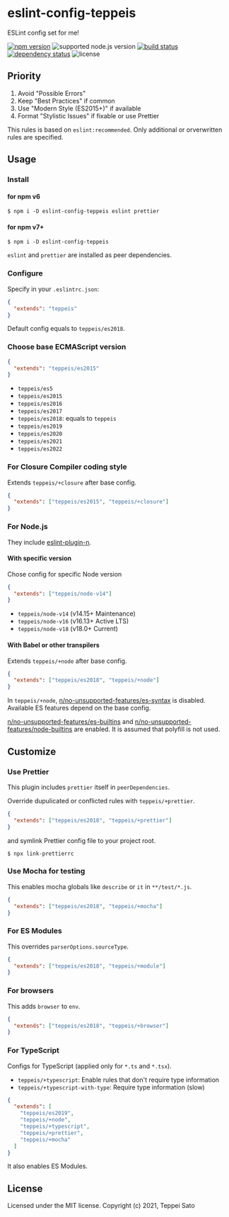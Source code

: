 # eslint-config-teppeis

ESLint config set for me!

[![npm version][npm-image]][npm-url]
![supported node.js version][node-version]
[![build status][ci-image]][ci-url]
[![dependency status][deps-image]][deps-url]
![license][license]

## Priority

1.  Avoid "Possible Errors"
2.  Keep "Best Practices" if common
3.  Use "Modern Style (ES2015+)" if available
4.  Format "Stylistic Issues" if fixable or use Prettier

This rules is based on `eslint:recommended`.
Only additional or orverwritten rules are specified.

## Usage

### Install

#### for npm v6

```console
$ npm i -D eslint-config-teppeis eslint prettier
```

#### for npm v7+

```console
$ npm i -D eslint-config-teppeis
```

`eslint` and `prettier` are installed as peer dependencies.

### Configure

Specify in your `.eslintrc.json`:

```json
{
  "extends": "teppeis"
}
```

Default config equals to `teppeis/es2018`.

### Choose base ECMAScript version

```json
{
  "extends": "teppeis/es2015"
}
```

- `teppeis/es5`
- `teppeis/es2015`
- `teppeis/es2016`
- `teppeis/es2017`
- `teppeis/es2018`: equals to `teppeis`
- `teppeis/es2019`
- `teppeis/es2020`
- `teppeis/es2021`
- `teppeis/es2022`

### For Closure Compiler coding style

Extends `teppeis/+closure` after base config.

```json
{
  "extends": ["teppeis/es2015", "teppeis/+closure"]
}
```

### For Node.js

They include [eslint-plugin-n](https://www.npmjs.com/package/eslint-plugin-n).

#### With specific version

Chose config for specific Node version

```json
{
  "extends": ["teppeis/node-v14"]
}
```

- `teppeis/node-v14` (v14.15+ Maintenance)
- `teppeis/node-v16` (v16.13+ Active LTS)
- `teppeis/node-v18` (v18.0+ Current)

#### With Babel or other transpilers

Extends `teppeis/+node` after base config.

```json
{
  "extends": ["teppeis/es2018", "teppeis/+node"]
}
```

In `teppeis/+node`, [n/no-unsupported-features/es-syntax](https://github.com/weiran-zsd/eslint-plugin-node/blob/master/docs/rules/no-unsupported-features/es-syntax.md) is disabled.
Available ES features depend on the base config.

[n/no-unsupported-features/es-builtins](https://github.com/weiran-zsd/eslint-plugin-node/blob/master/docs/rules/no-unsupported-features/es-builtins.md) and [n/no-unsupported-features/node-builtins](https://github.com/weiran-zsd/eslint-plugin-node/blob/master/docs/rules/no-unsupported-features/node-builtins.md) are enabled. It is assumed that polyfill is not used.

## Customize

### Use Prettier

This plugin includes `prettier` itself in `peerDependencies`.

Override dupulicated or conflicted rules with `teppeis/+prettier`.

```json
{
  "extends": ["teppeis/es2018", "teppeis/+prettier"]
}
```

and symlink Prettier config file to your project root.

```console
$ npx link-prettierrc
```

### Use Mocha for testing

This enables mocha globals like `describe` or `it` in `**/test/*.js`.

```json
{
  "extends": ["teppeis/es2018", "teppeis/+mocha"]
}
```

### For ES Modules

This overrides `parserOptions.sourceType`.

```json
{
  "extends": ["teppeis/es2018", "teppeis/+module"]
}
```

### For browsers

This adds `browser` to `env`.

```json
{
  "extends": ["teppeis/es2018", "teppeis/+browser"]
}
```

### For TypeScript

Configs for TypeScript (applied only for `*.ts` and `*.tsx`).

- `teppeis/+typescript`: Enable rules that don't require type information
- `teppeis/+typescript-with-type`: Require type information (slow)

```json
{
  "extends": [
    "teppeis/es2019",
    "teppeis/+node",
    "teppeis/+typescript",
    "teppeis/+prettier",
    "teppeis/+mocha"
  ]
}
```

It also enables ES Modules.

## License

Licensed under the MIT license.
Copyright (c) 2021, Teppei Sato

[npm-image]: https://badgen.net/npm/v/eslint-config-teppeis?icon=npm&label=
[npm-url]: https://npmjs.org/package/eslint-config-teppeis
[ci-image]: https://github.com/teppeis/eslint-config-teppeis/workflows/ci/badge.svg
[ci-url]: https://github.com/teppeis/eslint-config-teppeis/actions?query=workflow%3A%22ci%22
[deps-image]: https://badgen.net/david/dep/teppeis/eslint-config-teppeis
[deps-url]: https://david-dm.org/teppeis/eslint-config-teppeis
[node-version]: https://badgen.net/npm/node/eslint-config-teppeis
[license]: https://badgen.net/npm/license/eslint-config-teppeis
